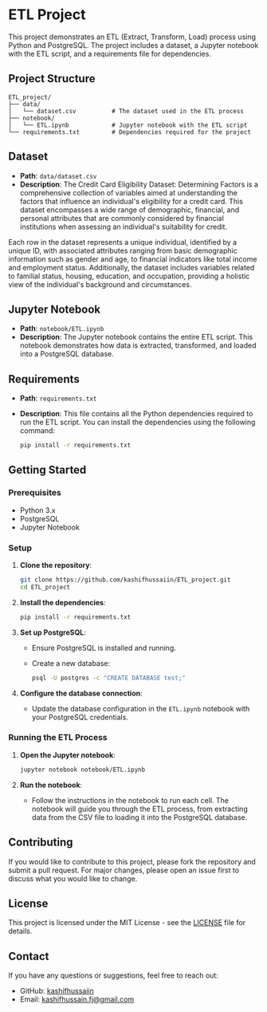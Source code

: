 # ETL Project

This project demonstrates an ETL (Extract, Transform, Load) process using Python and PostgreSQL. The project includes a dataset, a Jupyter notebook with the ETL script, and a requirements file for dependencies.

## Project Structure

```
ETL_project/
├── data/
│   └── dataset.csv          # The dataset used in the ETL process
├── notebook/
│   └── ETL.ipynb            # Jupyter notebook with the ETL script
└── requirements.txt         # Dependencies required for the project
```

## Dataset

- **Path**: `data/dataset.csv`
- **Description**: The Credit Card Eligibility Dataset: Determining Factors is a comprehensive collection of variables aimed at understanding the factors that influence an individual's eligibility for a credit card. This dataset encompasses a wide range of demographic, financial, and personal attributes that are commonly considered by financial institutions when assessing an individual's suitability for credit.

Each row in the dataset represents a unique individual, identified by a unique ID, with associated attributes ranging from basic demographic information such as gender and age, to financial indicators like total income and employment status. Additionally, the dataset includes variables related to familial status, housing, education, and occupation, providing a holistic view of the individual's background and circumstances.

## Jupyter Notebook

- **Path**: `notebook/ETL.ipynb`
- **Description**: The Jupyter notebook contains the entire ETL script. This notebook demonstrates how data is extracted, transformed, and loaded into a PostgreSQL database.

## Requirements

- **Path**: `requirements.txt`
- **Description**: This file contains all the Python dependencies required to run the ETL script. You can install the dependencies using the following command:

  ```sh
  pip install -r requirements.txt
  ```

## Getting Started

### Prerequisites

- Python 3.x
- PostgreSQL
- Jupyter Notebook

### Setup

1. **Clone the repository**:

   ```sh
   git clone https://github.com/kashifhussaiin/ETL_project.git
   cd ETL_project
   ```

2. **Install the dependencies**:

   ```sh
   pip install -r requirements.txt
   ```

3. **Set up PostgreSQL**:

   - Ensure PostgreSQL is installed and running.
   - Create a new database:

     ```sh
     psql -U postgres -c "CREATE DATABASE test;"
     ```

4. **Configure the database connection**:

   - Update the database configuration in the `ETL.ipynb` notebook with your PostgreSQL credentials.

### Running the ETL Process

1. **Open the Jupyter notebook**:

   ```sh
   jupyter notebook notebook/ETL.ipynb
   ```

2. **Run the notebook**:

   - Follow the instructions in the notebook to run each cell. The notebook will guide you through the ETL process, from extracting data from the CSV file to loading it into the PostgreSQL database.

## Contributing

If you would like to contribute to this project, please fork the repository and submit a pull request. For major changes, please open an issue first to discuss what you would like to change.

## License

This project is licensed under the MIT License - see the [LICENSE](LICENSE) file for details.

## Contact

If you have any questions or suggestions, feel free to reach out:

- GitHub: [kashifhussaiin](https://github.com/kashifhussaiin)
- Email: kashifhussain.fj@gmail.com
